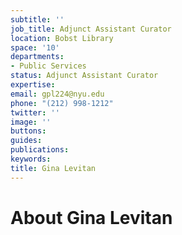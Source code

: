 ```yaml
---
subtitle: ''
job_title: Adjunct Assistant Curator
location: Bobst Library
space: '10'
departments:
- Public Services
status: Adjunct Assistant Curator
expertise: 
email: gpl224@nyu.edu
phone: "(212) 998-1212"
twitter: ''
image: ''
buttons: 
guides: 
publications: 
keywords: 
title: Gina Levitan
---
```


# About Gina Levitan